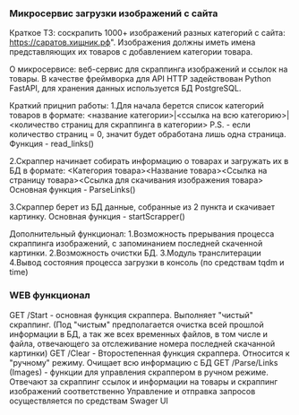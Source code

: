 <h3>Микросервис загрузки изображений с сайта</h3>

Краткое ТЗ: соскрапить 1000+ изображений разных категорий с сайта:
 https://саратов.хищник.рф". Изображения должны иметь имена представляющих их товаров с добавлением категории товара. 

О микросервисе: веб-сервис для скраппинга изображений и ссылок на товары.
В качестве фреймворка для API HTTP задействован Python FastAPI, для хранения данных используется БД PostgreSQL.

Краткий прицнип работы:
1.Для начала берется список категорий товаров в формате: <название категории>|<ссылка на всю категорию>|<количество страниц для скраппинга в категории>
P.S. - если количество страниц = 0, значит будет обработана лишь одна страница.
Функция - read_links()

2.Скраппер начинает собирать информацию о товарах и загружать их в БД в формате:
<Категория товара><Название товара><Ссылка на страницу товара><Ссылка для скачивания изображения товара>
Основная функция - ParseLinks() 

3.Скраппер берет из БД данные, собранные из 2 пункта и скачивает картинку.
Основная функция - startScrapper()

Дополнительный функционал: 
1.Возможность прерывания процесса скраппинга изображений, с запоминанием последней скаченной картинки. 
2.Возможность очистки БД.
3.Модуль транслитерации
4.Вывод состояния процесса загрузки в консоль (по средствам tqdm и time)

<h3>WEB функционал </h3>
GET /Start - основная функция скраппера. Выполняет "чистый" скраппинг. 
(Под "чистым" предполагается очистка всей прошлой информации в БД, а так же всех временных файлов, в том числе и файла, отвечающего за отслеживание номера последней скачанной картинки)
GET /Clear - Второстепенная функция скраппера. Относится к "ручному" режиму. Очищает всю информацию с БД
GET /Parse/Links (Images) - функции для управления скраппером в ручном режиме. Отвечают за скраппинг ссылок и информации на товары и скраппинг изображений соответственно
Управление и отправка запросов осуществляется по средствам Swager UI

